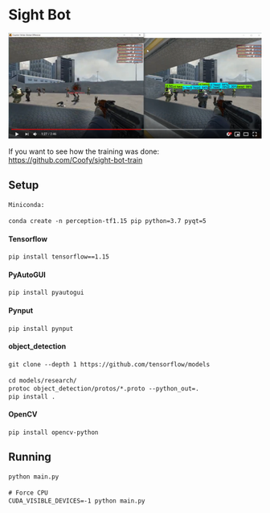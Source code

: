 # Sight Bot

[![See on Youtube](Youtube.png)](https://youtu.be/56ukHSWOtjg)

If you want to see how the training was done: https://github.com/Coofy/sight-bot-train

## Setup
```
Miniconda:

conda create -n perception-tf1.15 pip python=3.7 pyqt=5
```

#### Tensorflow
```
pip install tensorflow==1.15
```

#### PyAutoGUI
```
pip install pyautogui
```

#### Pynput
```
pip install pynput
```

#### object_detection
```
git clone --depth 1 https://github.com/tensorflow/models

cd models/research/
protoc object_detection/protos/*.proto --python_out=.
pip install .
```

#### OpenCV
```
pip install opencv-python
```

## Running
```
python main.py

# Force CPU
CUDA_VISIBLE_DEVICES=-1 python main.py
```

